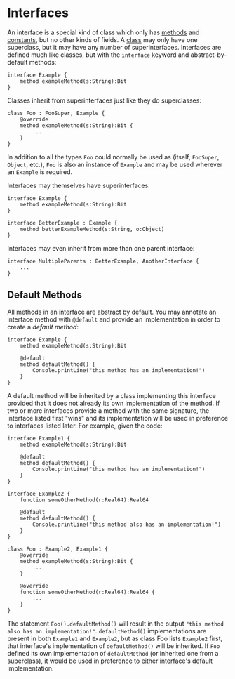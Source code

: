 Interfaces
==========

An interface is a special kind of class which only has [methods](methods.md) and
[constants](constants.md), but no other kinds of fields. A [class](classes.md) may only have one
superclass, but it may have any number of superinterfaces. Interfaces are defined much like classes,
but with the `interface` keyword and abstract-by-default methods:

    interface Example {
        method exampleMethod(s:String):Bit
    }

Classes inherit from superinterfaces just like they do superclasses:

    class Foo : FooSuper, Example {
        @override
        method exampleMethod(s:String):Bit {
            ...
        }
    }

In addition to all the types `Foo` could normally be used as (itself, `FooSuper`, `Object`, etc.),
`Foo` is also an instance of `Example` and may be used wherever an `Example` is required.

Interfaces may themselves have superinterfaces:

    interface Example {
        method exampleMethod(s:String):Bit
    }

    interface BetterExample : Example {
        method betterExampleMethod(s:String, o:Object)
    }

Interfaces may even inherit from more than one parent interface:

    interface MultipleParents : BetterExample, AnotherInterface {
        ...
    }

Default Methods
---------------

All methods in an interface are abstract by default. You may annotate an interface method with
`@default` and provide an implementation in order to create a *default method*:

    interface Example {
        method exampleMethod(s:String):Bit

        @default
        method defaultMethod() {
            Console.printLine("this method has an implementation!")
        }
    }

A default method will be inherited by a class implementing this interface provided that it does not
already its own implementation of the method. If two or more interfaces provide a method with the
same signature, the interface listed first "wins" and its implementation will be used in preference
to interfaces listed later. For example, given the code:

    interface Example1 {
        method exampleMethod(s:String):Bit

        @default
        method defaultMethod() {
            Console.printLine("this method has an implementation!")
        }
    }

    interface Example2 {
        function someOtherMethod(r:Real64):Real64

        @default
        method defaultMethod() {
            Console.printLine("this method also has an implementation!")
        }
    }    

    class Foo : Example2, Example1 {
        @override
        method exampleMethod(s:String):Bit {
            ...
        }

        @override
        function someOtherMethod(r:Real64):Real64 {
            ...
        }
    }

The statement `Foo().defaultMethod()` will result in the output
`"this method also has an implementation!"`. `defaultMethod()` implementations are present in both
`Example1` and `Example2`, but as class Foo lists `Example2` first, that interface's implementation
of `defaultMethod()` will be inherited. If `Foo` defined its own implementation of `defaultMethod`
(or inherited one from a superclass), it would be used in preference to either interface's default
implementation.


